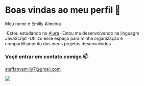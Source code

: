 # Boas vindas ao meu perfil 🍒

Meu nome é Emilly Almeida

-Estou estudando no [Alura](https://www.alura.com.br)
-Estou me desenvolvendo na linguagm JavaScript
-Utilizo esse espaço para minha organização e compartilhamento dos meus projetos desenvolvidos

### Voçê entrar em contato comigo 📫

steffanyemilly7@gmail.com



![](https://media1.tenor.com/m/rkkw9yQ8jEMAAAAC/scoups-seventeen.gif)
